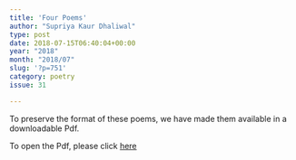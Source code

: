 ```yaml
---
title: 'Four Poems'
author: "Supriya Kaur Dhaliwal"
type: post
date: 2018-07-15T06:40:04+00:00
year: "2018"
month: "2018/07"
slug: '?p=751'
category: poetry
issue: 31

---
```

To preserve the format of these poems, we have made them available in a downloadable Pdf.

To open the Pdf, please click [here][1]

 [1]: http://bombayliterarymagazine.com/wp-content/uploads/2018/07/TBLM_Dhaliwal_Final.pdf
